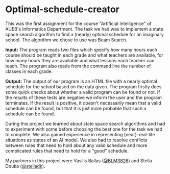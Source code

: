 # Optimal-schedule-creator

This was the first assignment for the course "Artificial Intelligence" of AUEB's Informatics Department. The task we had was to implement a state space search algorithm to find a (nearly) optimal schedule for an imaginary school. The algorithm we chose to use was Beam Search.

**Input:** The program reads two files which specify how many hours each course should be taught in each grade and what teachers are available, for how many hours they are available and what lessons each teacher can teach. The program also reads from the command line the number of classes in each grade.

**Output:** The output of our program is an HTML file with a nearly optimal schedule for the school based on the data given. The program firstly does some quick checks about whether a valid program can be found or not. If the results of these tests are negative we inform the user and the program terminates. If the result is positive, it doesn't necessarily mean that a valid schedule can be found, but that it is just more probable that such a schedule can be found.

During this project we learned about state space search algorithms and had to experiment with some before choosing the best one for the task we had to complete. We also gained experience in representing (near)-real-life situations as states of an AI model. We also had to resolve conflicts between rules that need to hold about any valid schedule and more complicated rules that need to hold for a "good" schedule.

My partners in this project were Vasilis Ballas ([@BLM3826](https://github.com/BLM3826)) and Stella Douka ([@stelladk](https://github.com/stelladk)).
